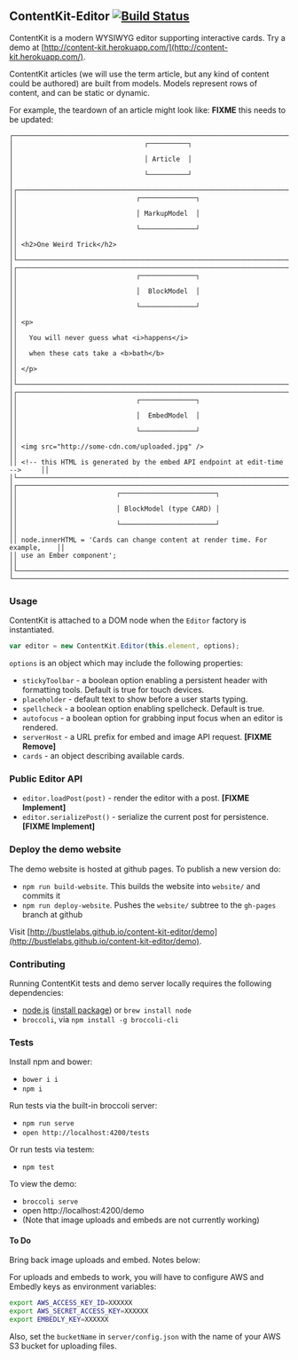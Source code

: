 ## ContentKit-Editor [![Build Status](https://travis-ci.org/bustlelabs/content-kit-editor.svg?branch=master)](https://travis-ci.org/bustlelabs/content-kit-editor)

ContentKit is a modern WYSIWYG editor supporting interactive cards. Try a
demo at [http://content-kit.herokuapp.com/](http://content-kit.herokuapp.com/).

ContentKit articles (we will use the term article, but any kind of content could
be authored) are built from models. Models represent rows of content, and can
be static or dynamic.

For example, the teardown of an article might look like:
**FIXME** this needs to be updated:

```
┌──────────────────────────────────────────────────────────────────────────────┐
│                                 ┌──────────┐                                 │
│                                 │ Article  │                                 │
│                                 └──────────┘                                 │
│┌────────────────────────────────────────────────────────────────────────────┐│
││                              ┌──────────────┐                              ││
││                              │ MarkupModel  │                              ││
││                              └──────────────┘                              ││
││ <h2>One Weird Trick</h2>                                                   ││
│└────────────────────────────────────────────────────────────────────────────┘│
│┌────────────────────────────────────────────────────────────────────────────┐│
││                              ┌──────────────┐                              ││
││                              │  BlockModel  │                              ││
││                              └──────────────┘                              ││
││ <p>                                                                        ││
││   You will never guess what <i>happens</i>                                 ││
││   when these cats take a <b>bath</b>                                       ││
││ </p>                                                                       ││
│└────────────────────────────────────────────────────────────────────────────┘│
│┌────────────────────────────────────────────────────────────────────────────┐│
││                              ┌──────────────┐                              ││
││                              │  EmbedModel  │                              ││
││                              └──────────────┘                              ││
││ <img src="http://some-cdn.com/uploaded.jpg" />                             ││
││ <!-- this HTML is generated by the embed API endpoint at edit-time -->     ││
│└────────────────────────────────────────────────────────────────────────────┘│
│┌────────────────────────────────────────────────────────────────────────────┐│
││                         ┌────────────────────────┐                         ││
││                         │ BlockModel (type CARD) │                         ││
││                         └────────────────────────┘                         ││
││ node.innerHTML = 'Cards can change content at render time. For example,    ││
││ use an Ember component';                                                   ││
│└────────────────────────────────────────────────────────────────────────────┘│
└──────────────────────────────────────────────────────────────────────────────┘
```

### Usage

ContentKit is attached to a DOM node when the `Editor` factory is instantiated.

```js
var editor = new ContentKit.Editor(this.element, options);
```

`options` is an object which may include the following properties:

* `stickyToolbar` - a boolean option enabling a persistent header with
  formatting tools. Default is true for touch devices.
* `placeholder` - default text to show before a user starts typing.
* `spellcheck` - a boolean option enabling spellcheck. Default is true.
* `autofocus` - a boolean option for grabbing input focus when an editor is
  rendered.
* `serverHost` - a URL prefix for embed and image API request. **[FIXME Remove]**
* `cards` - an object describing available cards.

### Public Editor API

* `editor.loadPost(post)` - render the editor with a post. **[FIXME Implement]**
* `editor.serializePost()` - serialize the current post for persistence. **[FIXME Implement]**

### Deploy the demo website

The demo website is hosted at github pages.
To publish a new version do:

  * `npm run build-website`. This builds the website into `website/` and commits it
  * `npm run deploy-website`. Pushes the `website/` subtree to the `gh-pages` branch at github

Visit [http://bustlelabs.github.io/content-kit-editor/demo](http://bustlelabs.github.io/content-kit-editor/demo).

### Contributing

Running ContentKit tests and demo server locally requires the following dependencies:

* [node.js](http://nodejs.org/) ([install package](http://nodejs.org/download/)) or `brew install node`
* `broccoli`, via `npm install -g broccoli-cli`

### Tests

Install npm and bower:

  * `bower i i`
  * `npm i`

Run tests via the built-in broccoli server:

  * `npm run serve`
  * `open http://localhost:4200/tests`

Or run tests via testem:

  * `npm test`

To view the demo:

  * `broccoli serve`
  * open http://localhost:4200/demo
  * (Note that image uploads and embeds are not currently working)

#### To Do

Bring back image uploads and embed. Notes below:

For uploads and embeds to work, you will have to configure AWS and
Embedly keys as environment variables:

```bash
export AWS_ACCESS_KEY_ID=XXXXXX
export AWS_SECRET_ACCESS_KEY=XXXXXX
export EMBEDLY_KEY=XXXXXX
```

Also, set the `bucketName` in `server/config.json` with the name of your AWS
S3 bucket for uploading files.
